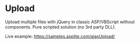 # Upload
Upload multiple files with jQuery in classic ASP/VBScript without components. Pure scripted solution (no 3rd party DLL).

Live example: https://samples.asplite.com/ajaxUpload/
